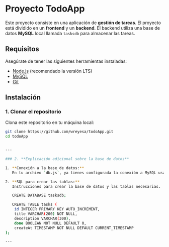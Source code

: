 # Proyecto TodoApp

Este proyecto consiste en una aplicación de **gestión de tareas**. El proyecto está dividido en un **frontend** y un **backend**. El backend utiliza una base de datos **MySQL** local llamada `tasksdb` para almacenar las tareas.

## Requisitos

Asegúrate de tener las siguientes herramientas instaladas:

- [Node.js](https://nodejs.org) (recomendado la versión LTS)
- [MySQL](https://dev.mysql.com/downloads/installer/)
- [Git](https://git-scm.com/)

## Instalación

### 1. Clonar el repositorio

Clona este repositorio en tu máquina local:

```bash
git clone https://github.com/wreyesa/todoApp.git
cd todoApp


---

### 2. **Explicación adicional sobre la base de datos**

1. **Conexión a la base de datos:**
   En tu archivo `db.js`, ya tienes configurada la conexión a MySQL usando `mysql2/promise`. Asegúrate de que todos los que utilicen el proyecto tengan acceso a la base de datos y configuren correctamente los parámetros de conexión en el archivo `.env`.

2. **SQL para crear las tablas:**
   Instrucciones para crear la base de datos y las tablas necesarias.

   CREATE DATABASE tasksdb;

   CREATE TABLE tasks (
	id INTEGER PRIMARY KEY AUTO_INCREMENT,
    title VARCHAR(200) NOT NULL,
    description VARCHAR(300),
    done BOOLEAN NOT NULL DEFAULT 0,
    createAt TIMESTAMP NOT NULL DEFAULT CURRENT_TIMESTAMP
);

---

